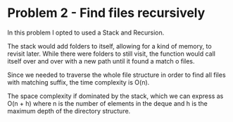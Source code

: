 # Problem 2 - Find files recursively

In this problem I opted to used a Stack and Recursion. 

The stack would add folders to itself, allowing for a kind of memory, to revisit later. While there were folders to still visit, the function would call itself over and over with a new path until it found a match o files.

Since we needed to traverse the whole file structure in order to find all files with matching suffix, the time complexity is O(n).

The space complexity if dominated by the stack, which we can express as O(n + h) where n is the number of elements in the deque and h is the maximum depth of the directory structure.